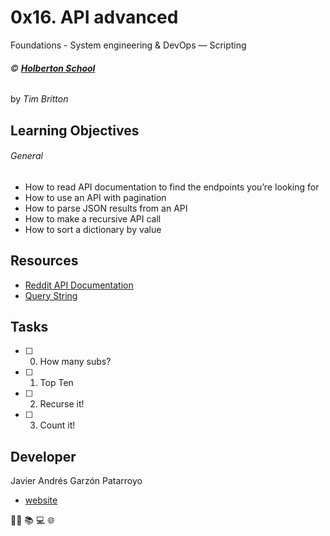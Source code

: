 # 0x16. API advanced
Foundations - System engineering & DevOps ― Scripting

###### :copyright: **[Holberton School](https://www.holbertonschool.com/)**
by _Tim Britton_

## Learning Objectives
###### General
* How to read API documentation to find the endpoints you’re looking for
* How to use an API with pagination
* How to parse JSON results from an API
* How to make a recursive API call
* How to sort a dictionary by value 

## Resources
* [Reddit API Documentation](https://www.reddit.com/dev/api/)
* [Query String](https://en.wikipedia.org/wiki/Query_string)

## Tasks
* [ ] 0. How many subs?
* [ ] 1. Top Ten
* [ ] 2. Recurse it!
* [ ] 3. Count it!

## Developer
Javier Andrés Garzón Patarroyo
- [website](https://tecnoayuda.co/)

:man_technologist: :books: :computer: :globe_with_meridians:
